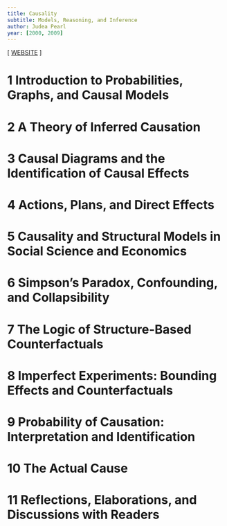 ```yaml
---
title: Causality
subtitle: Models, Reasoning, and Inference
author: Judea Pearl
year: [2000, 2009]
---
```


[ [WEBSITE](http://bayes.cs.ucla.edu/BOOK-2K) ]

# 1 Introduction to Probabilities, Graphs, and Causal Models

# 2 A Theory of Inferred Causation

# 3 Causal Diagrams and the Identification of Causal Effects

# 4 Actions, Plans, and Direct Effects

# 5 Causality and Structural Models in Social Science and Economics

# 6 Simpson’s Paradox, Confounding, and Collapsibility

# 7 The Logic of Structure-Based Counterfactuals

# 8 Imperfect Experiments: Bounding Effects and Counterfactuals

# 9 Probability of Causation: Interpretation and Identification

# 10 The Actual Cause

# 11 Reflections, Elaborations, and Discussions with Readers
